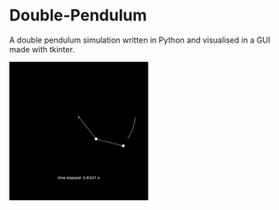 # Double-Pendulum
A double pendulum simulation written in Python and visualised in a GUI made with tkinter.

<img src="https://github.com/KMKielan/Double-Pendulum/blob/master/Double_Pendulum.gif" width="250" height="250" />
